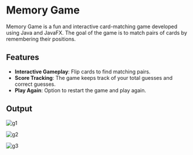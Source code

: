 
# Memory Game

Memory Game is a fun and interactive card-matching game developed using Java and JavaFX. The goal of the game is to match pairs of cards by remembering their positions.


## Features

- **Interactive Gameplay**: Flip cards to find matching pairs.
- **Score Tracking**: The game keeps track of your total guesses and correct guesses.
- **Play Again**: Option to restart the game and play again.

## Output
  
![g1](https://github.com/HirvaPurohit/Memory-Game---Java-Project/assets/131869875/b7258175-c43b-45ff-a7b5-b241fc3053d4) 


![g2](https://github.com/HirvaPurohit/Memory-Game---Java-Project/assets/131869875/c14a6364-0443-47e6-9f42-b2478e1ae8f3)


![g3](https://github.com/HirvaPurohit/Memory-Game---Java-Project/assets/131869875/a9c71f46-bada-45e6-9b8a-b2bf11bc9efd)
